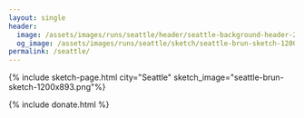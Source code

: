 ```yaml
---
layout: single
header:
  image: /assets/images/runs/seattle/header/seattle-background-header-2048x900.png
  og_image: /assets/images/runs/seattle/sketch/seattle-brun-sketch-1200x893.png
permalink: /seattle/
---
```


{% include sketch-page.html city="Seattle" sketch_image="seattle-brun-sketch-1200x893.png"%} 

{% include donate.html %}  
  
  
